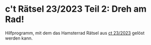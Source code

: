# c't Rätsel 23/2023 Teil 2: Dreh am Rad!

Hilfprogramm, mit dem das Hamsterrad Rätsel aus [ct 23/2023](https://www.heise.de/select/ct/2023/23/2325106080475356764) gelöst werden kann.
